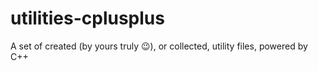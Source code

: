 # utilities-cplusplus
A set of created (by yours truly 😉), or collected, utility files, powered by C++
